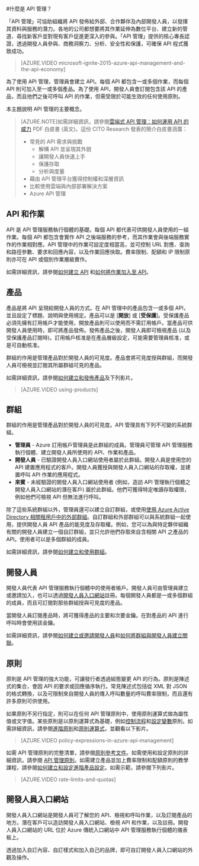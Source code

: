 <properties 
	pageTitle="API 管理主要概念" 
	description="了解 API、產品、角色、群組及其他 API 管理的主要概念。" 
	services="api-management" 
	documentationCenter="" 
	authors="steved0x" 
	manager="dwrede" 
	editor=""/>

<tags 
	ms.service="api-management" 
	ms.workload="mobile" 
	ms.tgt_pltfrm="na" 
	ms.devlang="na" 
	ms.topic="article" 
	ms.date="12/07/2015" 
	ms.author="sdanie"/>

#什麼是 API 管理？

「API 管理」可協助組織將 API 發佈給外部、合作夥伴及內部開發人員，以發揮其資料與服務的潛力。各地的公司都想要將其作業延伸為數位平台、建立新的管道、尋找新客戶並對現有客戶促進更深入的參與。「API 管理」提供的核心專長認證，透過開發人員參與、商務洞察力、分析、安全性和保護，可確保 API 程式獲致成功。

> [AZURE.VIDEO microsoft-ignite-2015-azure-api-management-and-the-api-economy]

為了使用 API 管理，管理員會建立 API。每個 API 都包含一或多個作業，而每個 API 則可加入至一或多個產品。為了使用 API，開發人員會訂閱包含該 API 的產品，而且他們之後可呼叫 API 的作業，但需受限於可能生效的任何使用原則。

本主題說明 API 管理的主要概念。

>[AZURE.NOTE]如需詳細資訊，請參閱[雲端式 API 管理：如何運用 API 的威力](http://j.mp/ms-apim-whitepaper) PDF 白皮書 (英文)。這份 CITO Research 發表的簡介白皮書涵蓋：
>
> - 常見的 API 需求與挑戰
>     - 解構 API 並呈現其外貌
>     - 讓開發人員快速上手
>     - 保護存取
>     - 分析與度量
> - 藉由 API 管理平台獲得控制權和深層資訊
> - 比較使用雲端與內部部署解決方案
> - Azure API 管理

## <a name="apis"> </a>API 和作業

API 是 API 管理服務執行個體的基礎。每個 API 都代表可供開發人員使用的一組作業。每個 API 都包含會實作 API 之後端服務的參考，而其作業會與後端服務實作的作業相對應。API 管理中的作業可設定度相當高，並可控制 URL 對應、查詢和路徑參數、要求和回應內容，以及作業回應快取。費率限制、配額和 IP 限制原則亦可在 API 或個別作業層級實作。

如需詳細資訊，請參閱[如何建立 API][] 和[如何將作業加入至 API][]。


## <a name="products"> </a> 產品

產品是將 API 呈現給開發人員的方式。在 API 管理中的產品包含一或多個 API，並且設定了標題、說明與使用規定。產品可以是 [**開放**] 或 [**受保護**]。受保護產品必須先擁有訂用帳戶才能使用，開放產品則可以使用而不需訂用帳戶。當產品可供開發人員使用時，即可將產品發佈。發佈產品之後，開發人員即可檢視產品 (以及受保護產品訂閱時)。訂用帳戶核准是在產品層級設定，可能需要管理員核准，或是可自動核准。

群組的作用是管理產品對於開發人員的可見度。產品會將可見度授與群組，而開發人員可檢視並訂閱其所屬群組可見的產品。

如需詳細資訊，請參閱[如何建立和發佈產品][]及下列影片。

> [AZURE.VIDEO using-products]

## <a name="groups"> </a> 群組

群組的作用是管理產品對於開發人員的可見度。API 管理具有下列不可變的系統群組。

-	**管理員** - Azure 訂用帳戶管理員是此群組的成員。管理員可管理 API 管理服務執行個體、建立開發人員所使用的 API、作業和產品。
-	**開發人員** - 已驗證開發人員入口網站使用者屬於此群組。開發人員是使用您的 API 建置應用程式的客戶。開發人員獲授與開發人員入口網站的存取權，並建置呼叫 API 作業的應用程式。
-	**來賓** - 未經驗證的開發人員入口網站使用者 (例如，造訪 API 管理執行個體之開發人員入口網站的潛在客戶) 屬於此群組。他們可獲得特定唯讀存取權限，例如他們可檢視 API 但無法進行呼叫。

除了這些系統群組以外，管理員還可以建立自訂群組，或使用[使用 Azure Active Directory 相關租用戶中的外部群組](api-management-howto-aad.md/#how-to-add-an-external-azure-active-directory-group)。自訂群組和外部群組可以與系統群組一起使用，提供開發人員 API 產品的能見度及存取權。例如，您可以為與特定夥伴組織有關的開發人員建立一個自訂群組，並只允許他們存取來自含相關 API 之產品的 API。使用者可以是多個群組的成員。

如需詳細資訊，請參閱[如何建立和使用群組][]。

## <a name="developers"> </a> 開發人員

開發人員代表 API 管理服務執行個體中的使用者帳戶。開發人員可由管理員建立或邀請加入，也可以透過[開發人員入口網站][]註冊。每個開發人員都是一或多個群組的成員，而且可訂閱對那些群組授與可見度的產品。

當開發人員訂閱產品時，將可獲得產品的主要和次要金鑰。在對產品的 API 進行呼叫時會使用該金鑰。

如需詳細資訊，請參閱[如何建立或邀請開發人員][]和[如何將群組與開發人員建立關聯][]。

## <a name="policies"> </a> 原則

原則是 API 管理的強大功能，可讓發行者透過組態變更 API 的行為。原則是陳述式的集合，會因 API 的要求或回應循序執行。常見陳述式包括從 XML 對 JSON 的格式轉換，以及可限制來自開發人員的傳入呼叫數量的呼叫費率限制，而且還有許多原則可供使用。

如果原則不另行指定，則可以在任何 API 管理原則中，使用原則運算式做為屬性值或文字值。某些原則是以原則運算式為基礎，例如[控制流程](https://msdn.microsoft.com/library/azure/dn894085.aspx#choose)和[設定變數](https://msdn.microsoft.com/library/azure/dn894085.aspx#set-variable)原則。如需詳細資訊，請參閱[進階原則](https://msdn.microsoft.com/library/azure/dn894085.aspx#AdvancedPolicies)和[原則運算式](https://msdn.microsoft.com/library/azure/dn910913.aspx)，並觀看以下影片。

> [AZURE.VIDEO policy-expressions-in-azure-api-management]

如需 API 管理原則的完整清單，請參閱[原則參考文件][]。如需使用和設定原則的詳細資訊，請參閱 [API 管理原則][]。如需建立產品並加上費率限制和配額原則的教學課程，請參閱[如何建立和設定進階產品設定][]。如需示範，請參閱下列影片。

> [AZURE.VIDEO rate-limits-and-quotas]

## <a name="developer-portal"> </a> 開發人員入口網站

開發人員入口網站是開發人員可了解您的 API、檢視和呼叫作業，以及訂閱產品的地方。潛在客戶可以造訪開發人員入口網站、檢視 API 和作業，以及註冊。開發人員入口網站的 URL 位於 Azure 傳統入口網站中 API 管理服務執行個體的儀表板上。

透過加入自訂內容、自訂樣式和加入自己的品牌，即可自訂開發人員入口網站的外觀及操作。

[APIs and operations]: #apis
[Products]: #products
[Groups]: #groups
[Developers]: #developers
[Policies]: #policies
[開發人員入口網站]: #developer-portal

[如何建立 API]: api-management-howto-create-apis.md
[如何將作業加入至 API]: api-management-howto-add-operations.md
[如何建立和發佈產品]: api-management-howto-add-products.md
[如何建立和使用群組]: api-management-howto-create-groups.md
[如何將群組與開發人員建立關聯]: api-management-howto-create-groups.md#associate-group-developer
[如何建立和設定進階產品設定]: api-management-howto-product-with-rules.md
[如何建立或邀請開發人員]: api-management-howto-create-or-invite-developers.md
[原則參考文件]: api-management-policy-reference.md
[API 管理原則]: api-management-howto-policies.md
[Create an API Management service instance]: api-management-get-started.md#create-service-instance



 

<!-------HONumber=AcomDC_1210_2015--->